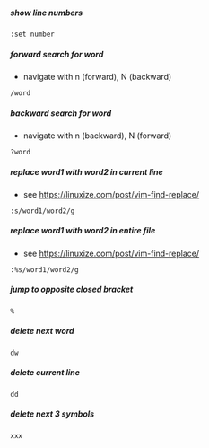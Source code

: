 ##### show line numbers
```
:set number
```
##### forward search for word
- navigate with n (forward), N (backward)
```
/word
```

##### backward search for word
- navigate with n (backward), N (forward)
```
?word
```

##### replace word1 with word2 in current line
- see https://linuxize.com/post/vim-find-replace/
```
:s/word1/word2/g
```

##### replace word1 with word2 in entire file
- see https://linuxize.com/post/vim-find-replace/
```
:%s/word1/word2/g
```

##### jump to opposite closed bracket
```
%
```

##### delete next word
```
dw
```

##### delete current line
```
dd
```

##### delete next 3 symbols
```
xxx
```

